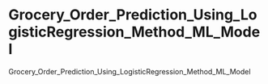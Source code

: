 # Grocery_Order_Prediction_Using_LogisticRegression_Method_ML_Model
Grocery_Order_Prediction_Using_LogisticRegression_Method_ML_Model
